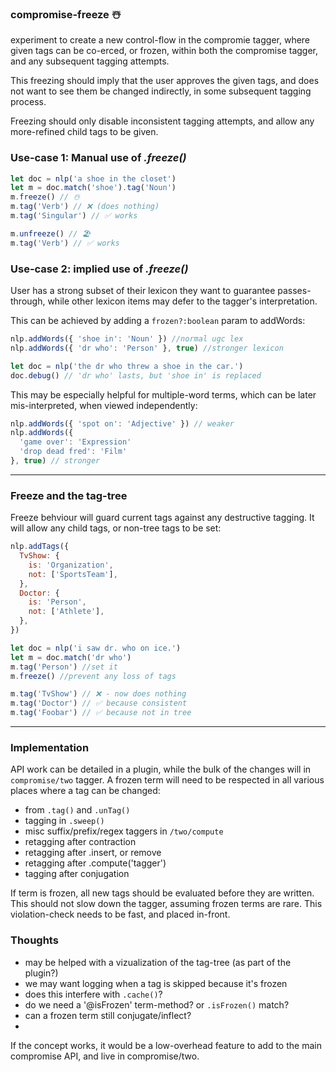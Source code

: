 ### compromise-freeze ☃️

experiment to create a new control-flow in the compromie tagger, where given tags can be co-erced, or frozen, within both the compromise tagger, and any subsequent tagging attempts.

This freezing should imply that the user approves the given tags, and does not want to see them be changed indirectly, in some subsequent tagging process.

Freezing should only disable inconsistent tagging attempts, and allow any more-refined child tags to be given.

### Use-case 1: Manual use of _.freeze()_

```js
let doc = nlp('a shoe in the closet')
let m = doc.match('shoe').tag('Noun')
m.freeze() // ☃️
m.tag('Verb') // ❌ (does nothing)
m.tag('Singular') // ✅ works

m.unfreeze() // 🏖️
m.tag('Verb') // ✅ works
```

### Use-case 2: implied use of _.freeze()_

User has a strong subset of their lexicon they want to guarantee passes-through, while other lexicon items may defer to the tagger's interpretation.

This can be achieved by adding a `frozen?:boolean` param to addWords:

```js
nlp.addWords({ 'shoe in': 'Noun' }) //normal ugc lex
nlp.addWords({ 'dr who': 'Person' }, true) //stronger lexicon

let doc = nlp('the dr who threw a shoe in the car.')
doc.debug() // 'dr who' lasts, but 'shoe in' is replaced
```

This may be especially helpful for multiple-word terms, which can be later mis-interpreted, when viewed independently:

```js
nlp.addWords({ 'spot on': 'Adjective' }) // weaker
nlp.addWords({
  'game over': 'Expression'
  'drop dead fred': 'Film'
}, true) // stronger
```

---

### Freeze and the tag-tree

Freeze behviour will guard current tags against any destructive tagging. It will allow any child tags, or non-tree tags to be set:

```js
nlp.addTags({
  TvShow: {
    is: 'Organization',
    not: ['SportsTeam'],
  },
  Doctor: {
    is: 'Person',
    not: ['Athlete'],
  },
})

let doc = nlp('i saw dr. who on ice.')
let m = doc.match('dr who')
m.tag('Person') //set it
m.freeze() //prevent any loss of tags

m.tag('TvShow') // ❌ - now does nothing
m.tag('Doctor') // ✅ because consistent
m.tag('Foobar') // ✅ because not in tree
```

---

### Implementation

API work can be detailed in a plugin, while the bulk of the changes will in `compromise/two` tagger. A frozen term will need to be respected in all various places where a tag can be changed:

- from `.tag()` and `.unTag()`
- tagging in `.sweep()`
- misc suffix/prefix/regex taggers in `/two/compute`
- retagging after contraction
- retagging after .insert, or remove
- retagging after .compute('tagger')
- tagging after conjugation

If term is frozen, all new tags should be evaluated before they are written. This should not slow down the tagger, assuming frozen terms are rare. This violation-check needs to be fast, and placed in-front.

### Thoughts

- may be helped with a vizualization of the tag-tree (as part of the plugin?)
- we may want logging when a tag is skipped because it's frozen
- does this interfere with `.cache()`?
- do we need a '@isFrozen' term-method? or `.isFrozen()` match?
- can a frozen term still conjugate/inflect?
-

If the concept works, it would be a low-overhead feature to add to the main compromise API, and live in compromise/two.
